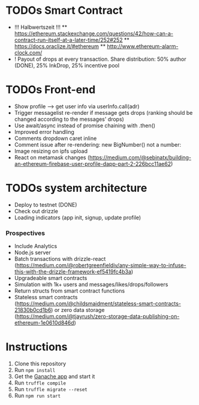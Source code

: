 # TODOs Smart Contract

*   !!! Halbwertszeit !!!
    \*\* https://ethereum.stackexchange.com/questions/42/how-can-a-contract-run-itself-at-a-later-time/252#252
    \*\* https://docs.oraclize.it/#ethereum
    \*\* http://www.ethereum-alarm-clock.com/
*   ! Payout of drops at every transaction. Share distribution: 50% author (DONE), 25% InkDrop, 25% incentive pool

# TODOs Front-end

*   Show profile --> get user info via userInfo.call(adr)
*   Trigger messagelist re-render if message gets drops (ranking should be changed according to the messages' drops)
*   Use await/async instead of promise chaining with .then()
*   Improved error handling
*   Comments dropdown caret inline
*   Comment issue after re-rendering: new BigNumber() not a number:
*   Image resizing on ipfs upload
*   React on metamask changes (https://medium.com/@sebinatx/building-an-ethereum-firebase-user-profile-dapp-part-2-226bcc11ae62)

# TODOs system architecture

*   Deploy to testnet (DONE)
*   Check out drizzle
*   Loading indicators (app init, signup, update profile)

### Prospectives

*   Include Analytics
*   Node.js server
*   Batch transactions with drizzle-react (https://medium.com/@robertgreenfieldiv/any-simple-way-to-infuse-this-with-the-drizzle-framework-ef5419fc4b3a)
*   Upgradeable smart contracts
*   Simulation with 1k+ users and messages/likes/drops/followers
*   Return structs from smart contract functions
*   Stateless smart contracts (https://medium.com/@childsmaidment/stateless-smart-contracts-21830b0cd1b6) or zero data storage (https://medium.com/@tjayrush/zero-storage-data-publishing-on-ethereum-1e0610d846d)

# Instructions

1.  Clone this repository
2.  Run `npm install`
3.  Get the [Ganache app](http://truffleframework.com/ganache/) and start it
4.  Run `truffle compile`
5.  Run `truffle migrate --reset`
6.  Run `npm run start`
